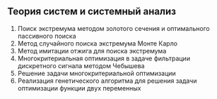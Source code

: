 ## Теория систем и системный анализ

1. Поиск экстремума методом золотого сечения и оптимального пассивного поиска
2. Метод случайного поиска экстремума Монте Карло
3. Метод имитации отжига для поиска экстремума
4. Многокритериальная оптимизация в задаче фильтрации дискретного сигнала методом Чебышева
5. Решение задачи многокритериальной оптимизации
6. Реализация генетического алгоритма для решения задачи оптимизации функции двух переменных

